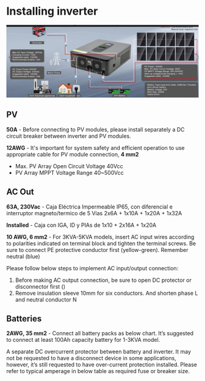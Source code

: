 # Installing inverter

![Wires](../DATOUBOSS.png)

## PV

**50A** - Before connecting to PV modules, please install separately a DC circuit breaker between inverter and PV modules. 

**12AWG** - It's important for system safety and efficient operation to use appropriate cable for PV module connection, **4 mm2**

- Max. PV Array Open Circuit Voltage 40Vcc
- PV Array MPPT Voltage Range   40~500Vcc

## AC Out

**63A, 230Vac** - Caja Eléctrica Impermeable IP65, con diferencial e interruptor magneto/termico de 5 Vías 2x6A + 1x10A + 1x20A + 1x32A

**Installed** - Caja con IGA, ID y PIAs de 1x10 + 2x16A + 1x20A

**10 AWG, 6 mm2** - For 3KVA-5KVA models, insert AC input wires according to polarities indicated on terminal block and tighten the terminal screws. Be sure to connect PE protective conductor first (yellow-green). Remember neutral (blue)

Please follow below steps to implement AC input/output connection:

1. Before making AC output connection, be sure to open DC protector or disconnector first ()
2. Remove insulation sleeve 10mm for six conductors. And shorten phase L and neutral conductor N

## Batteries

**2AWG, 35 mm2** - Connect all battery packs as below chart. It’s suggested to connect at least 100Ah capacity battery for 1-3KVA model.

A separate DC overcurrent protector between battery and inverter. It may not be requested to have a disconnect device in some applications, however, it’s still requested to have over-current protection installed. Please refer to typical amperage in below table as required fuse or breaker size.